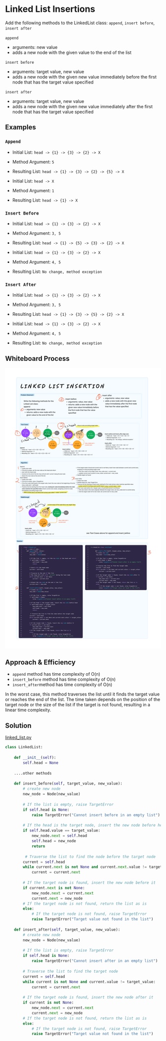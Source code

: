 # Linked List Insertions
<!-- Description of the challenge -->
Add the following methods to the LinkedList class: `append`, `insert before`, `insert after`

`append`

- arguments: new value
- adds a new node with the given value to the end of the list

`insert before`

- arguments: target value, new value
- adds a new node with the given new value immediately before the first node that has the target value specified

`insert after`

- arguments: target value, new value
- adds a new node with the given new value immediately after the first node that has the target value specified

## Examples

### `Append`

- Initial List: `head -> {1} -> {3} -> {2} -> X`
- Method Argument: `5`
- Resulting List: `head -> {1} -> {3} -> {2} -> {5} -> X`

- Initial List: `head -> X`
- Method Argument: `1`
- Resulting List: `head -> {1} -> X`

### `Insert Before`

- Initial List: `head -> {1} -> {3} -> {2} -> X`
- Method Argument: `3, 5`
- Resulting List: `head -> {1} -> {5} -> {3} -> {2} -> X`

- Initial List: `head -> {1} -> {3} -> {2} -> X`
- Method Argument: `4, 5`
- Resulting List: `No change, method exception`

### `Insert After`

- Initial List: `head -> {1} -> {3} -> {2} -> X`
- Method Argument: `3, 5`
- Resulting List: `head -> {1} -> {3} -> {5} -> {2} -> X`

- Initial List: `head -> {1} -> {3} -> {2} -> X`
- Method Argument: `4, 5`
- Resulting List: `No change, method exception`

## Whiteboard Process
<!-- Embedded whiteboard image -->
![Linked List Insertions Whiteboard](./Linked_List_Insertion_whiteboard.png)

## Approach & Efficiency

- `append` method has time complexity of O(n)
- `insert_before` method has time complexity of O(n)
- `insert_after`method has time complexity of O(n)

In the worst case, this method traverses the list until it finds the target value or reaches the end of the list. The time taken depends on the position of the target node or the size of the list if the target is not found, resulting in a linear time complexity.

## Solution

[linked_list.py](../../data_structures/linked_list.py)

```python
class LinkedList:

    def __init__(self):
        self.head = None

    ....other methods

    def insert_before(self, target_value, new_value):
        # create new node
        new_node = Node(new_value)

        # If the list is empty, raise TargetError
        if self.head is None:
            raise TargetError("Cannot insert before in an empty list")

        # If the head is the target node, insert the new node before head
        if self.head.value == target_value:
            new_node.next = self.head
            self.head = new_node
            return

         # Traverse the list to find the node before the target node
        current = self.head
        while current.next is not None and current.next.value != target_value:
            current = current.next

        # If the target node is found, insert the new node before it
        if current.next is not None:
            new_node.next = current.next
            current.next = new_node
        # If the target node is not found, return the list as is
        else:
            # If the target node is not found, raise TargetError
            raise TargetError("Target value not found in the list")

    def insert_after(self, target_value, new_value):
        # create new node
        new_node = Node(new_value)

        # If the list is empty, raise TargetError
        if self.head is None:
            raise TargetError("Cannot insert after in an empty list")

        # Traverse the list to find the target node
        current = self.head
        while current is not None and current.value != target_value:
            current = current.next

        # If the target node is found, insert the new node after it
        if current is not None:
            new_node.next = current.next
            current.next = new_node
        # If the target node is not found, return the list as is
        else:
            # If the target node is not found, raise TargetError
            raise TargetError("Target value not found in the list")
```
